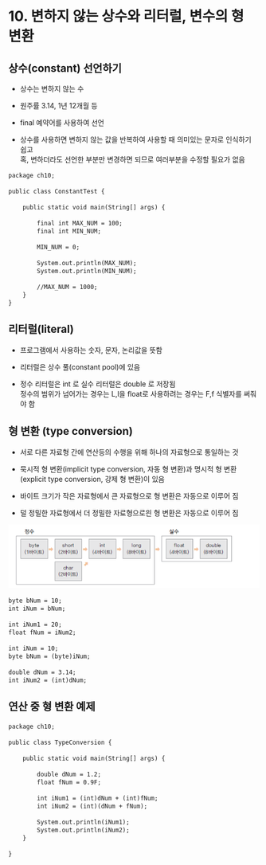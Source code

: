 # 10. 변하지 않는 상수와 리터럴, 변수의 형 변환

## 상수(constant) 선언하기

- 상수는 변하지 않는 수

- 원주률 3.14, 1년 12개월 등

- final 예약어를 사용하여 선언

- 상수를 사용하면 변하지 않는 값을 반복하여 사용할 때 의미있는 문자로 인식하기 쉽고<br> 
  혹, 변하더라도 선언한 부분만 변경하면 되므로 여러부분을 수정할 필요가 없음

```
package ch10;

public class ConstantTest {

	public static void main(String[] args) {

		final int MAX_NUM = 100;
		final int MIN_NUM;
		
		MIN_NUM = 0;
		
		System.out.println(MAX_NUM);
		System.out.println(MIN_NUM);
		
		//MAX_NUM = 1000;
	}
}
```

## 리터럴(literal)

- 프로그램에서 사용하는 숫자, 문자, 논리값을 뜻함

- 리터럴은 상수 풀(constant pool)에 있음 

- 정수 리터럴은 int 로 실수 리터럴은 double 로 저장됨<br>
  정수의 범위가 넘어가는 경우는 L,l을 float로 사용하려는 경우는 F,f 식별자를 써줘야 함


## 형 변환 (type conversion)

- 서로 다른 자료형 간에 연산등의 수행을 위해 하나의 자료형으로 통일하는 것

- 묵시적 형 변환(implicit type conversion, 자동 형 변환)과 명시적 형 변환(explicit type conversion, 강제 형 변환)이 있음

- 바이트 크기가 작은 자료형에서 큰 자료형으로 형 변환은 자동으로 이루어 짐

- 덜 정밀한 자료형에서 더 정밀한 자료형으로읜 형 변환은 자동으로 이루어 짐

![conversion.png](./img/conversion.PNG)

```
byte bNum = 10;
int iNum = bNum;  

int iNum1 = 20;
float fNum = iNum2;

int iNum = 10;
byte bNum = (byte)iNum;

double dNum = 3.14;
int iNum2 = (int)dNum;

```

## 연산 중 형 변환 예제

```
package ch10;

public class TypeConversion {

	public static void main(String[] args) {

		double dNum = 1.2;
		float fNum = 0.9F;
		
		int iNum1 = (int)dNum + (int)fNum;
		int iNum2 = (int)(dNum + fNum);
		
		System.out.println(iNum1);
		System.out.println(iNum2);
	}

}
```



